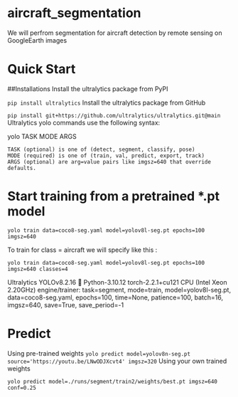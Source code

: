 # aircraft_segmentation
We will perfrom segmentation for aircraft detection by remote sensing on GoogleEarth images

# Quick Start
##Installations
Install the ultralytics package from PyPI

`
pip install ultralytics
`
Install the ultralytics package from GitHub


`pip install git+https://github.com/ultralytics/ultralytics.git@main
`
Ultralytics yolo commands use the following syntax:

yolo TASK MODE ARGS

    TASK (optional) is one of (detect, segment, classify, pose)
    MODE (required) is one of (train, val, predict, export, track)
    ARGS (optional) are arg=value pairs like imgsz=640 that override defaults.

# Start training from a pretrained *.pt model

`
yolo train data=coco8-seg.yaml model=yolov8l-seg.pt epochs=100 imgsz=640
`



To train for class = aircraft we will specify like this :


`
yolo train data=coco8-seg.yaml model=yolov8l-seg.pt epochs=100 imgsz=640 classes=4
`




Ultralytics YOLOv8.2.16 🚀 Python-3.10.12 torch-2.2.1+cu121 CPU (Intel Xeon 2.20GHz)
engine/trainer: task=segment, mode=train, model=yolov8l-seg.pt, data=coco8-seg.yaml, epochs=100, time=None, patience=100, batch=16, imgsz=640, save=True, save_period=-1




# Predict

Using pre-trained weights
`
yolo predict model=yolov8n-seg.pt source='https://youtu.be/LNwODJXcvt4' imgsz=320
`
Using your own trained weights

`
yolo predict model=./runs/segment/train2/weights/best.pt imgsz=640 conf=0.25
`
